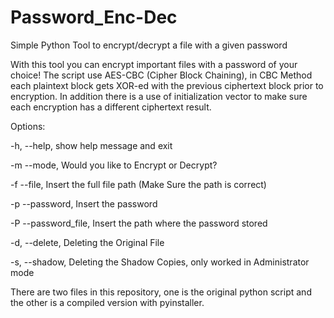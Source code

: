 # Password_Enc-Dec
Simple Python Tool to encrypt/decrypt a file with a given password

With this tool you can encrypt important files with a password of your choice!
The script use AES-CBC (Cipher Block Chaining), in CBC Method each plaintext block gets XOR-ed with the previous ciphertext block prior to encryption.
In addition there is a use of initialization vector to make sure each encryption has a different ciphertext result.



Options:

  -h, --help,             show help message and exit
  
  -m  --mode,             Would you like to Encrypt or Decrypt?
  
  -f  --file,             Insert the full file path (Make Sure the path is correct)
  
  -p  --password,         Insert the password       
  
  -P  --password_file,    Insert the path where the password stored     
  
  -d, --delete,           Deleting the Original File
  
  -s, --shadow,           Deleting the Shadow Copies, only worked in Administrator mode
  


  There are two files in this repository, one is the original python script and the other is a 
  compiled version with pyinstaller.
